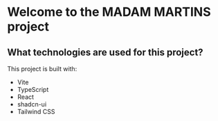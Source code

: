 # Welcome to the MADAM MARTINS project

## What technologies are used for this project?

This project is built with:

- Vite
- TypeScript
- React
- shadcn-ui
- Tailwind CSS